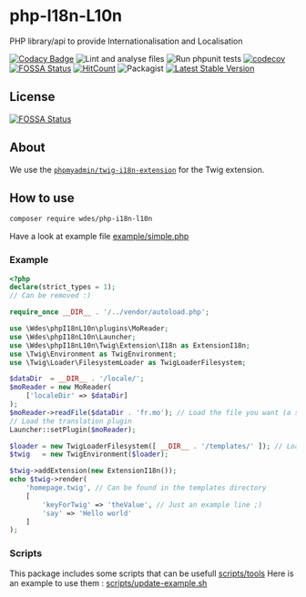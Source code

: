 # php-I18n-L10n

PHP library/api to provide Internationalisation and Localisation

[![Codacy Badge](https://app.codacy.com/project/badge/Grade/2c22d6f405d143d8b65d0e1d875dd701)](https://www.codacy.com/gh/wdes/php-I18n-L10n/dashboard?utm_source=github.com&amp;utm_medium=referral&amp;utm_content=wdes/php-I18n-L10n&amp;utm_campaign=Badge_Grade)
![Lint and analyse files](https://github.com/wdes/php-I18n-L10n/workflows/Lint%20and%20analyse%20files/badge.svg?branch=main)
![Run phpunit tests](https://github.com/wdes/php-I18n-L10n/workflows/Run%20phpunit%20tests/badge.svg?branch=main)
[![codecov](https://codecov.io/gh/wdes/php-I18n-L10n/branch/main/graph/badge.svg)](https://codecov.io/gh/wdes/php-I18n-L10n)
[![FOSSA Status](https://app.fossa.io/api/projects/git%2Bgithub.com%2Fwdes%2Fphp-I18n-L10n.svg?type=shield)](https://app.fossa.io/projects/git%2Bgithub.com%2Fwdes%2Fphp-I18n-L10n?ref=badge_shield)
[![HitCount](https://hits.dwyl.com/wdes/php-I18n-L10n.svg?style=flat)](https://hits.dwyl.com/wdes/php-I18n-L10n)
![Packagist](https://img.shields.io/packagist/l/wdes/php-I18n-L10n.svg)
[![Latest Stable Version](https://poser.pugx.org/wdes/php-I18n-L10n/v/stable)](https://packagist.org/packages/wdes/php-I18n-L10n)

## License

[![FOSSA Status](https://app.fossa.io/api/projects/git%2Bgithub.com%2Fwdes%2Fphp-I18n-L10n.svg?type=large)](https://app.fossa.io/projects/git%2Bgithub.com%2Fwdes%2Fphp-I18n-L10n?ref=badge_large)

## About

We use the [`phpmyadmin/twig-i18n-extension`](https://github.com/phpmyadmin/twig-i18n-extension#readme) for the Twig extension.

## How to use

```sh
composer require wdes/php-i18n-l10n
```

Have a look at example file [example/simple.php](example/simple.php)

### Example

```php
<?php
declare(strict_types = 1);
// Can be removed :)

require_once __DIR__ . '/../vendor/autoload.php';

use \Wdes\phpI18nL10n\plugins\MoReader;
use \Wdes\phpI18nL10n\Launcher;
use \Wdes\phpI18nL10n\Twig\Extension\I18n as ExtensionI18n;
use \Twig\Environment as TwigEnvironment;
use \Twig\Loader\FilesystemLoader as TwigLoaderFilesystem;

$dataDir  = __DIR__ . '/locale/';
$moReader = new MoReader(
    ['localeDir' => $dataDir]
);
$moReader->readFile($dataDir . 'fr.mo'); // Load the file you want (a specific language for example)
// Load the translation plugin
Launcher::setPlugin($moReader);

$loader = new TwigLoaderFilesystem([ __DIR__ . '/templates/' ]); // Load all templates from the dir
$twig   = new TwigEnvironment($loader);

$twig->addExtension(new ExtensionI18n());
echo $twig->render(
    'homepage.twig', // Can be found in the templates directory
    [
        'keyForTwig' => 'theValue', // Just an example line ;)
        'say' => 'Hello world'
    ]
);
```

### Scripts

This package includes some scripts that can be usefull [scripts/tools](scripts/tools)
Here is an example to use them : [scripts/update-example.sh](scripts/update-example.sh)
